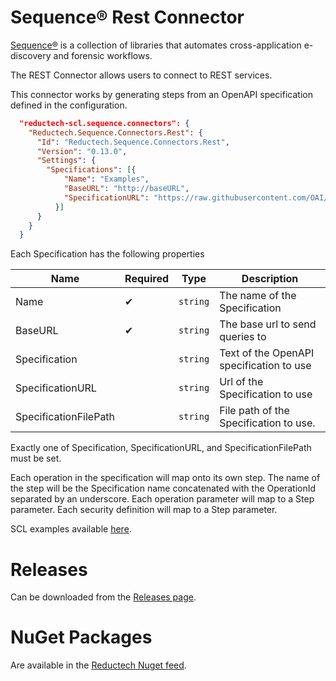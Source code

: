# Sequence® Rest Connector

[Sequence®](https://gitlab.com/reductech/sequence) is a collection of
libraries that automates cross-application e-discovery and forensic workflows.


The REST Connector allows users to connect to REST services.

This connector works by generating steps from an OpenAPI specification defined in the configuration.

```json
  "reductech-scl.sequence.connectors": {
    "Reductech.Sequence.Connectors.Rest": {
      "Id": "Reductech.Sequence.Connectors.Rest",
      "Version": "0.13.0",
      "Settings": {
        "Specifications": [{
            "Name": "Examples",
            "BaseURL": "http://baseURL",
            "SpecificationURL": "https://raw.githubusercontent.com/OAI/OpenAPI-Specification/main/examples/v3.0/api-with-examples.json"
          }]
      }
    }
  }
```

Each Specification has the following properties

| Name                  | Required | Type     | Description                              |
| --------------------- | -------- | -------- | ---------------------------------------- |
| Name                  | ✔        | `string` | The name of the Specification            |
| BaseURL               | ✔        | `string` | The base url to send queries to          |
| Specification         |          | `string` | Text of the OpenAPI specification to use |
| SpecificationURL      |          | `string` | Url of the Specification to use          |
| SpecificationFilePath |          | `string` | File path of the Specification to use.   |

Exactly one of Specification, SpecificationURL, and SpecificationFilePath must be set.

Each operation in the specification will map onto its own step. The name of the step will be the Specification name concatenated with the OperationId separated by an underscore. Each operation parameter will map to a Step parameter. Each security definition will map to a Step parameter.

SCL examples available [here](https://docs.reductech.io/edr/examples/rest.html).


# Releases

Can be downloaded from the [Releases page](https://gitlab.com/reductech/edr/connectors/rest/-/releases).

# NuGet Packages

Are available in the [Reductech Nuget feed](https://gitlab.com/reductech/nuget/-/packages).
